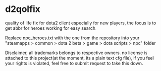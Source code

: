 # d2qolfix
quality of life fix for dota2 client especially for new players, the focus is to get abbr for heroes working for easy search.

Replace npc_heroes.txt with the one from the repository into your 
"steamapps > common > dota 2 beta > game > dota scripts > npc" folder

Disclaimer, all trademarks belongs to respective owners. no license is attached to this project(at the moment, its a plain text cfg file), if you feel your rights is violated, feel free to submit request to take this down. 
